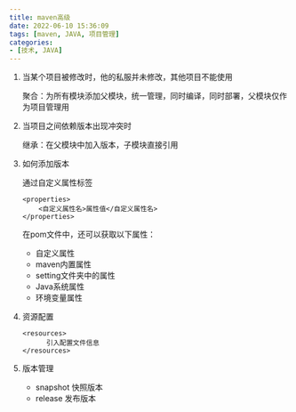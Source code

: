 ```yaml
---
title: maven高级
date: 2022-06-10 15:36:09
tags: [maven, JAVA, 项目管理]
categories:
- [技术, JAVA]
---
```


1. 当某个项目被修改时，他的私服并未修改，其他项目不能使用

   聚合：为所有模块添加父模块，统一管理，同时编译，同时部署，父模块仅作为项目管理用

2. 当项目之间依赖版本出现冲突时

    继承：在父模块中加入版本，子模块直接引用

3. 如何添加版本

   通过自定义属性标签

   ```
   <properties>
       <自定义属性名>属性值</自定义属性名>
   </properties>
   ```

   在pom文件中，还可以获取以下属性：

   - 自定义属性
   - maven内置属性
   - setting文件夹中的属性
   - Java系统属性
   - 环境变量属性

4. 资源配置

   ```
   <resources>
         引入配置文件信息
   </resources>
   ```

5. 版本管理

   - snapshot 快照版本
   - release 发布版本

​      

   
